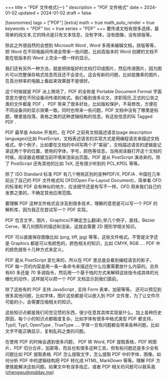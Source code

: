 +++
title = "PDF 文件格式(一) "
description = "PDF 文件格式"
date = 2024-01-02
updated = 2024-01-02
draft = false

[taxonomies]
tags = ["PDF"]
[extra]
math = true
math_auto_render = true
keywords = "PDF"
toc = true
series = "PDF"
+++
要传递文档有很多选择，最简单的纯文本,它的特点是只有文本信息，没有字体，没有图像，没有排版等。

除此之外很自然的会想到 Microsoft Word , Word 多用来编辑文档，排版等等，把 Word 在不同电脑间传递会带来一些问题，比如高版本的 Word 创建的文档不能在低版本的 Word 上完全一模一样的显示。

我们还有另外一种方法，就是把排版好的文档打印成图片，然后传递图片，因为图片可以完整保存格式信息而且还不会变化。这会有新的问题，比如低像素的图片，在高分辨率的电脑上看起来效果就不是很好。

这个时候就是 PDF 派上用场了，PDF 的全称是 Portable Document Format 字面意思方便在不同设备间传递的格式。我们看到很多论文，求职简历,正式的公告之类的文件都是 PDF ， PDF 带来了很多好处，比如版权保护，不易修改，方便在不同设备间的显示效果一致。同时也带来一些问题，PDF 文档中没有了哪里是标题，哪里是段落，表格之类的这种逻辑结构的信息。有这些信息的叫 Tagged PDF .

PDF 最早是 Adobe 开发的，在 PDF 之前有文档描述语言(page description languages)比如 PostScript，文档表述语言的实现方式是用编程语言来描述文档格式。举个例子，比如要在文档的中间写两个子"美丽"，文档描述语言的逻辑是记录这两个字的位置，使用的字体，字号，颜色等信息，当用阅读器打开这个文档的时候，阅读器会根据当前环境来渲染出页面。PDF 是从 PostScript 演进来的。除了 PostScript 还有其他的比如 TeX, 还有很少听到的 PCL,KPDL 等等。

除了 ISO Standard 标准 PDF 有几个稍有区别的变种PDF/X, PDF/A . 中国在几年前出了自己的 PDF 文件格式叫 OFD(Open Fix-Layout Document)，简单看 OFD 的标准和 PDF 会有神似的地方，应该细节还是有写不一样。OFD 用来我们自己的发票之类的，不确定其他应用范围。


要理解 PDF 这种文件格式会涉及到很多技术，理解的意思是可以写一个 PDF 的解析库，因为我正在尝试写一个 PDF 实现。

PDF 包含文字，图片，Graphics(不确定怎么翻译),举几个例子，直线，Bézier Cerve，等几何图形的描述和渲染，这就会需要 2D 图形学相关知识。

PDF 可以直接保存图像比如 (png, tiff, jpg) 等等，这些文件格式。不管是文字还是 Graphics 都是可以有颜色的，颜色相关的知识，比如 CMYK, RGB .... PDF 中的颜色就有十几种方式来定义。

PDF 是从 PostScript 变化来的，所以在 PDF 里总是会看到编程语言的影子，PDF 每一页的内容是用一条一条命令来描述在什么位置需要放什么内容的。总共有60 多还是 70 多调指令，然后用一个基于栈的方式来解释这些指令成具体的光栅化的动作，这样就可以把一个 PDF 文档显示到我们面前。

除了这些有的 PDF 支持 JavaScript , 支持 Form 表单，加密等等。 还可以预见到很多其他问题，比如字体，图片这些都是可以嵌入到 PDF 文件里，为了让文件尽可能的小，会需要压缩相关的知识。

这些知识点都是我们司空见惯的东西，很少在意其具体实现是什么。加上各种历史原因，每个小的知识点都极度复杂，比如字体有很多中格式类型 PDF 都支持， Typ0, Typ1, OpenType , TrueType .... 字体一旦有问题都会带来各种问题，比如文字不能正确显示，复制乱码之类的问题。

在使用 PDF 的时候会遇到很多问题， PDF 转 Word, PDF 提取表格，PDF 转图片，PDF 切分合并，加密等，而且也有很多这种工具，但有些问题还是多少会有问题比如 PDF 提取表格. PDF 怎么提取文字，怎么提取 PDF 中的字体，图像。如何分析 PDF 中的逻辑结构把 PDF 转化成 HTML, MarkDown 等等。理解 PDF 方便我能解决这些问题。如果文中有误多指正，或者 PDF 相关的问题可以联系我(zhengwu@midday.me)

